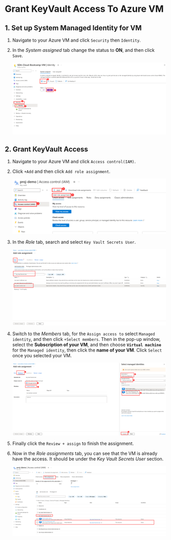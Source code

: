 # Grant KeyVault Access To Azure VM

## 1. Set up System Managed Identity for VM
1. Navigate to your Azure VM and click `Security` then `Identity`.

2. In the *System assigned* tab change the status to **ON**, and then click `Save`.

   ![vm-identity](img/vm-identity.png)

## 2. Grant KeyVault Access

1. Navigate to your Azure VM and click `Access control(IAM)`.

2. Click `+Add` and then click `Add role assignment`.

   ![kv-addrole](img/kv-addrole.png)

3. In the *Role* tab, search and select `Key Vault Secrets User`.

   ![kv-selectrole](img/kv-selectrole.png)

4. Switch to the *Members* tab, for the `Assign access to` select `Managed identity`, and then click `+Select members`. Then in the pop-up window, select the **Subscription of your VM**, and then choose **`Virtual machine`** for the `Managed identity`, then click the **name of your VM**. Click `Select` once you selected your VM.

   ![kv-selectmember](img/kv-selectmember.png)

5. Finally click the `Review + assign` to finish the assignment.

6. Now in the *Role assignments* tab, you can see that the VM is already have the access. It should be under the *Key Vault Secrets User* section.

   ![kv-check](img/kv-check.png)